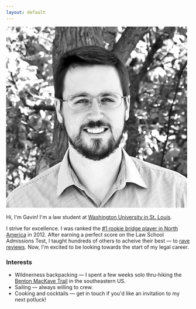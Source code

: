 ```yaml
---
layout: default
---
```


<img class="portrait" src="/images/gavin.png" alt="Portrait photo of Gavin.">

Hi, I'm Gavin! I'm a law student at [Washington University in St. Louis](https://law.wustl.edu/).

I strive for excellence. I was ranked the [#1 rookie bridge player in North America](https://web3.acbl.org/mpraces/?year=2012&race=MMA) in 2012. After earning a perfect score on the Law School Admissions Test, I taught hundreds of others to acheive their best &mdash; to [rave reviews](/testimonials/). Now, I'm excited to be looking towards the start of my legal career.

### Interests

* Wildnerness backpacking &mdash; I spent a few weeks solo thru-hiking the [Benton MacKaye Trail](http://www.bmta.org/) in the southeastern US.
* Sailing &mdash; always willing to crew.
* Cooking and cocktails &mdash; get in touch if you'd like an invitation to my next potluck!